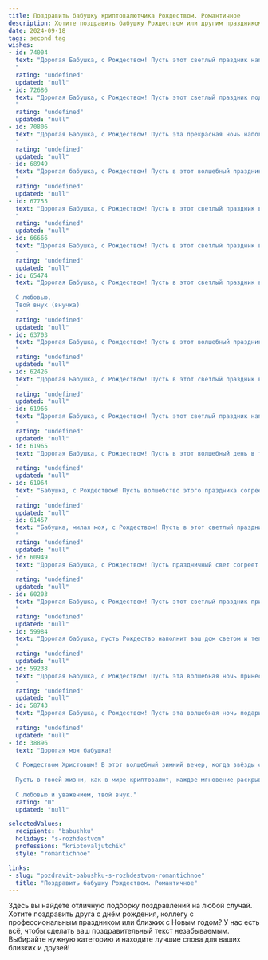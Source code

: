```yaml
---
title: Поздравить бабушку криптовалютчика Рождеством. Романтичное
description: Хотите поздравить бабушку Рождеством или другим праздником? Наш ИИ создаст незабываемое поздравление, а вы обязательно выделитесь среди других.  
date: 2024-09-18
tags: second tag
wishes:
- id: 74004
  text: "Дорогая Бабушка, с Рождеством! Пусть этот светлый праздник наполнит твою жизнь теплом, любовью и радостью. Спасибо тебе за заботу, за твою мудрость и безграничную доброту. Пусть каждый день будет прекрасным, а твоя душа сияет ярче рождественской звезды.
  "
  rating: "undefined"
  updated: "null"
- id: 72686
  text: "Дорогая Бабушка, с Рождеством! Пусть этот светлый праздник подарит тебе мир, радость и любовь.  Ты - моя опора и источник тепла, и я бесконечно благодарен за твою мудрость и заботу. Желаю тебе крепкого здоровья, душевного спокойствия и, конечно же, процветания в твоей профессии криптовалютчика!
  "
  rating: "undefined"
  updated: "null"
- id: 70806
  text: "Дорогая Бабушка, с Рождеством! Пусть эта прекрасная ночь наполнит Ваш дом теплом, любовью и рождественским волшебством.  Я желаю Вам крепкого здоровья, светлых душевных сил и пусть все Ваши мечты исполнятся в этом году. Пусть сияние рождественской звезды озарит Вашу жизнь светом и радостью!
  "
  rating: "undefined"
  updated: "null"
- id: 68949
  text: "Дорогая бабушка, с Рождеством! Пусть в этот волшебный праздник ваш дом наполнится теплом, светом и радостью. Желаю, чтобы ваша душа светилась от счастья, а сердце грелось от любви. Пусть криптовалюты принесут вам удачу, а Рождество станет для вас особенным!
  "
  rating: "undefined"
  updated: "null"
- id: 67755
  text: "Дорогая Бабушка, с Рождеством! Пусть в этот светлый праздник в твоей жизни засияют чудесные мгновения, а сердце наполнится  теплотой и любовью. И пусть все твои мечты, даже самые смелые, найдут воплощение в новом году. С любовью и теплыми пожеланиями!
  "
  rating: "undefined"
  updated: "null"
- id: 66666
  text: "Дорогая Бабушка, с Рождеством! Пусть в этот светлый праздник в твоем сердце засияет любовь и радость, а в доме всегда царит тепло и уют. Пусть твои криптовалютные инвестиции принесут тебе богатство и процветание, а каждый день будет наполнен счастьем и благополучием!
  "
  rating: "undefined"
  updated: "null"
- id: 65474
  text: "Дорогая Бабушка, с Рождеством! Пусть в этот светлый праздник в твоем сердце воцарится мир и гармония, как сияние звезды, что вела волхвов к младенцу Иисусу. Пусть каждый день дарит тебе любовь, тепло и радость, а твоя душа будет так же чиста и светла, как рождественский снег.
  
  С любовью,
  Твой внук (внучка)
  "
  rating: "undefined"
  updated: "null"
- id: 63703
  text: "Дорогая Бабушка, с Рождеством! Пусть в этот волшебный праздник в твою жизнь войдет свет радости и добра, как сияет звезда на небе. Пусть каждый день будет наполнен любовью и теплом – от нас, твоих близких, и от рождественских чудес.  С любовью, твой внук (внучка), криптовалютчик, который всегда в твоём сердце.
  "
  rating: "undefined"
  updated: "null"
- id: 62426
  text: "Дорогая Бабушка, с Рождеством! Пусть в этот светлый праздник ваша душа наполнится теплом и любовью, а  каждая минута будет наполнена радостью и счастьем. Желаю вам крепкого здоровья,  спокойствия и  мира в душе, а  пусть ваш талант криптовалютчика приносит вам вдохновение и процветание.
  "
  rating: "undefined"
  updated: "null"
- id: 61966
  text: "Дорогая Бабушка, с Рождеством! Пусть этот светлый праздник наполнит твою жизнь теплом, любовью и счастьем, словно сияющие звезды в ночном небе. Желаю тебе крепкого здоровья, благополучия и радости, а также чтобы каждый день приносил тебе новые чудеса и открытия, как волшебные биткоины для криптовалютчика!
  "
  rating: "undefined"
  updated: "null"
- id: 61965
  text: "Дорогая Бабушка, с Рождеством! Пусть в этот волшебный день в твоем сердце воцарятся мир и любовь, а в душе зажжется рождественская звезда, освещая путь к новым, светлым надеждам. Пусть твой крипто-портфель принесет тебе удачу и рост, а в каждом моменте жизни ты будешь ощущать тепло и уют!
  "
  rating: "undefined"
  updated: "null"
- id: 61964
  text: "Бабушка, с Рождеством! Пусть волшебство этого праздника согреет Вас теплом, а благодать наполнит сердце. Хоть мы и работаем в мире цифровых монет, Ваша любовь - самая ценная криптовалюта, которую я всегда буду ценить.
  "
  rating: "undefined"
  updated: "null"
- id: 61457
  text: "Бабушка, милая моя, с Рождеством! Пусть в этот светлый праздник твоя душа будет согрета любовью, а сердце — надеждой. Пусть криптовалюта приносит тебе только благополучие, а рождественские чудеса наполняют волшебством каждый день!
  "
  rating: "undefined"
  updated: "null"
- id: 60949
  text: "Дорогая Бабушка, с Рождеством! Пусть праздничный свет согреет тебя теплом, а душа наполнится радостью и любовью. Пусть этот праздник станет для тебя напоминанием о нашей нерушимой связи, о семейных ценностях и о том, что любовь всегда побеждает. В этот волшебный день желаю тебе здоровья, мира и благополучия. Пусть криптовалюты принесут тебе только удачу, а душа всегда остаётся юной и светлой.
  "
  rating: "undefined"
  updated: "null"
- id: 60203
  text: "Дорогая Бабушка, с Рождеством! Пусть этот светлый праздник принесет в вашу жизнь тепло, любовь и уют, как те уютные вечера, которые мы проводили вместе. Пусть в вашей душе царит мир и радость, подобно сиянию рождественской звезды. Пускай ваши ценные крипто-вложения принесут вам процветание и успех в новом году. С любовью, ваш внук/внучка.
  "
  rating: "undefined"
  updated: "null"
- id: 59984
  text: "Дорогая бабушка, пусть Рождество наполнит ваш дом светом и теплом, а в сердце поселится благодать и радость. Пусть  криптовалютный рынок  будет щедрым и принесет  успех  и процветание. Желаю вам крепкого здоровья, любви, добра  и  спокойствия в  душе.
  "
  rating: "undefined"
  updated: "null"
- id: 59238
  text: "Дорогая Бабушка, с Рождеством! Пусть эта волшебная ночь принесет тебе мир, радость и любовь, как сияние звезды Вифлеема. Пусть твоя жизнь, как биткоин,  с каждым днем становится  все стабильнее и богаче. С любовью, твой [Ваше имя].
  "
  rating: "undefined"
  updated: "null"
- id: 58743
  text: "Дорогая Бабушка, с Рождеством! Пусть эта волшебная ночь подарит тебе тепло, уют и светлую радость. Пусть в твоем сердце поселится мир и покой, а в душе – вечная молодость и любовь. Счастливого Рождества, моя дорогая!
  "
  rating: "undefined"
  updated: "null"
- id: 38896
  text: "Дорогая моя бабушка!
  
  С Рождеством Христовым! В этот волшебный зимний вечер, когда звёзды сверкают, а сердца наполняются надеждой и теплом, хочу поздравить тебя с этим светлым праздником. Ты — наше сокровище, талисман нашего семейного счастья и мудрости.
  
  Пусть в твоей жизни, как в мире криптовалют, каждое мгновение раскрывает новые горизонты, а все мечты сбываются с искренней и яркой мечтой о будущем. Желаю тебе, чтобы каждый день приносил радость и вдохновение, а любовь и забота окружали тебя, как свет рождественской звезды.
  
  С любовью и уважением, твой внук."
  rating: "0"
  updated: "null"

selectedValues:
  recipients: "babushku"
  holidays: "s-rozhdestvom"
  professions: "kriptovaljutchik"
  style: "romantichnoe"

links:
- slug: "pozdravit-babushku-s-rozhdestvom-romantichnoe"
  title: "Поздравить бабушку Рождеством. Романтичное"
---
```


Здесь вы найдете отличную подборку поздравлений на любой случай. 
Хотите поздравить друга с днём рождения, коллегу с профессиональным праздником или близких с Новым годом? У нас есть всё, чтобы сделать ваш поздравительный текст незабываемым. Выбирайте нужную категорию и находите лучшие слова для ваших близких и друзей!
